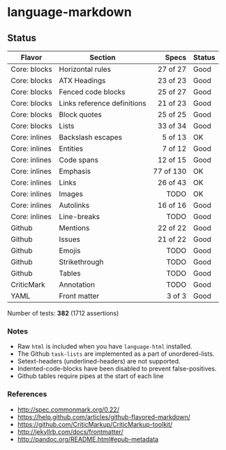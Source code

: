# language-markdown

## Status

| Flavor         | Section                     |     Specs | Status |
| -------------- | --------------------------- | --------: | ------ |
| Core: blocks   | Horizontal rules            |  27 of 27 | Good   |
| Core: blocks   | ATX Headings                |  23 of 23 | Good   |
| Core: blocks   | Fenced code blocks          |  25 of 27 | Good   |
| Core: blocks   | Links reference definitions |  21 of 23 | Good   |
| Core: blocks   | Block quotes                |  25 of 25 | Good   |
| Core: blocks   | Lists                       |  33 of 34 | Good   |
| Core: inlines  | Backslash escapes           |   5 of 13 | OK     |
| Core: inlines  | Entities                    |   7 of 12 | Good   |
| Core: inlines  | Code spans                  |  12 of 15 | Good   |
| Core: inlines  | Emphasis                    | 77 of 130 | OK     |
| Core: inlines  | Links                       |  26 of 43 | OK     |
| Core: inlines  | Images                      |      TODO | OK     |
| Core: inlines  | Autolinks                   |  16 of 16 | Good   |
| Core: inlines  | Line-breaks                 |      TODO | Good   |
| Github         | Mentions                    |  22 of 22 | Good   |
| Github         | Issues                      |  21 of 22 | Good   |
| Github         | Emojis                      |      TODO | Good   |
| Github         | Strikethrough               |      TODO | Good   |
| Github         | Tables                      |      TODO | Good   |
| CriticMark     | Annotation                  |      TODO | Good   |
| YAML           | Front matter                |    3 of 3 | Good   |

Number of tests: **382** (1712 assertions)

### Notes

- Raw `html` is included when you have `language-html` installed.
- The Github `task-lists` are implemented as a part of unordered-lists.
- Setext-headers (underlined-headers) are not supported.
- Indented-code-blocks have been disabled to prevent false-positives.
- Github tables require pipes at the start of each line

### References

- http://spec.commonmark.org/0.22/
- https://help.github.com/articles/github-flavored-markdown/
- https://github.com/CriticMarkup/CriticMarkup-toolkit/
- http://jekyllrb.com/docs/frontmatter/
- http://pandoc.org/README.html#epub-metadata
